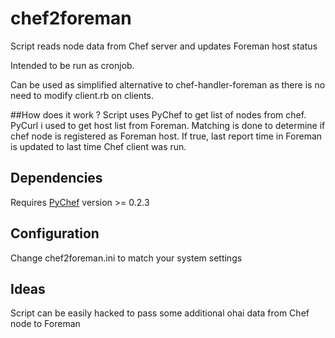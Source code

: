 # chef2foreman
Script reads node data from Chef server and updates Foreman host status

Intended to be run as cronjob.

Can be used as simplified alternative to chef-handler-foreman as there is no need to modify client.rb on clients.

##How does it work ?
Script uses PyChef to get list of nodes from chef. PyCurl i used to get host list from Foreman. Matching is done to determine if chef node is registered as Foreman host. If true, last report time in Foreman is updated to last time Chef client was run. 

## Dependencies
Requires [PyChef](https://pypi.python.org/pypi/PyChef) version >= 0.2.3

## Configuration 
Change chef2foreman.ini to match your system settings

## Ideas
Script can be easily hacked to pass some additional ohai data from Chef node to Foreman
